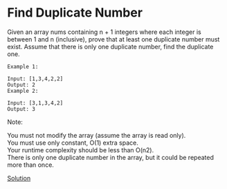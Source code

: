 # Find Duplicate Number


Given an array nums containing n + 1 integers where each integer is between 1 and n (inclusive), prove that at least one duplicate number must exist. Assume that there is only one duplicate number, find the duplicate one.
``` 
Example 1:

Input: [1,3,4,2,2]
Output: 2
Example 2:

Input: [3,1,3,4,2]
Output: 3
```
Note:  

You must not modify the array (assume the array is read only).  
You must use only constant, O(1) extra space.  
Your runtime complexity should be less than O(n2).  
There is only one duplicate number in the array, but it could be repeated more than once.  


[Solution](./src/Main.java)